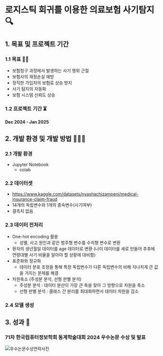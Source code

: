 # 로지스틱 회귀를 이용한 의료보험 사기탐지 🔍

## 1. 목표 및 프로젝트 기간 

### 1.1 목표 👍🏻
- 보험청구 과정에서 발생하는 사기 행위 근절 
- 보험사의 재정손실 예방 
- 정직한 가입자의 보험료 상승 방지 
- 사기 탐지의 자동화 
- 보험 시스템 신뢰도 상승

### 1.2 프로젝트 기간 ⏳
#### Dec 2024 - Jan 2025 

## 2. 개발 환경 및 개발 방법 👩🏻‍💻
### 2.1 개발 환경
- Jupyter Notebook 
  - colab

### 2.2 데이터셋 
- https://www.kaggle.com/datasets/nyashachizampeni/medical-insurance-claim-fraud
- 14개의 독립변수와 1개의 종속변수(사기여부)
- 결측치 없음

### 2.3 데이터 전처리
- One-hot encoding 활용
  - 성별, 사고 원인과 같은 범주형 변수를 수치형 변수로 변환
- 환자의 생년월일 데이터를 age 데이터로 변환 (나이 데이터를 새로 만들어 추후에 연령대별 사기 비율을 알아야 할 상황에 대비함)
- 표준화와 정규화
  - 데이터 분포 조정을 통해 특정 독립변수가 다른 독립변수의 비해 지나치게 큰 값을 가지는 문제를 해결 
- 차원축소 (주성분 분석, 선형 판별 분석)
  - 주성분 분석 : 데이터 분산이 가장 큰 축을 찾아 그 방향으로 차원을 축소
  - 선형 판별 분석 : 클래스 간 분리를 최대화하면서 데이터 차원을 감소

### 2.4 모델 생성 



## 3. 성과 📝
### 71차 한국컴퓨터정보학회 동계학술대회 2024 우수논문 수상 및 발표 
![우수논문수상연락사진](pictures/컴퓨터정보학회우수논문.png)

